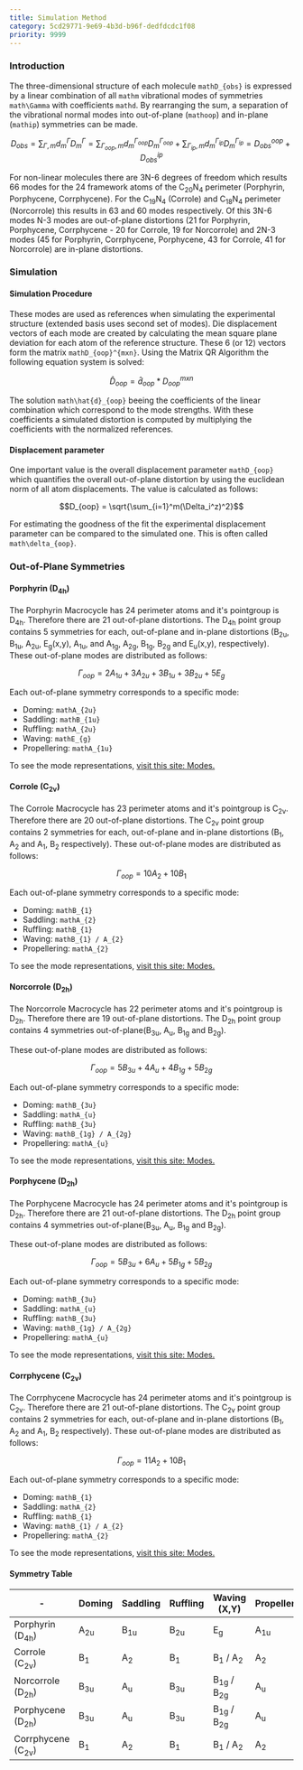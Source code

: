 ```yaml
---
title: Simulation Method
category: 5cd29771-9e69-4b3d-b96f-dedfdcdc1f08
priority: 9999
---
```

### Introduction

The three-dimensional structure of each molecule `mathD_{obs}` is expressed by a linear combination of all `mathm` vibrational modes of symmetries `math\Gamma` with coefficients `mathd`. By rearranging the sum, a separation of the vibrational normal modes into out-of-plane (`mathoop`) and in-plane (`mathip`) symmetries can be made.

```math
D_{obs} = \sum_{\Gamma,m}d_m^{\Gamma} D_m^{\Gamma} = \sum_{\Gamma_{oop},m}d_m^{\Gamma_{oop}} D_m^{\Gamma_{oop}} + \sum_{\Gamma_{ip},m}d_m^{\Gamma_{ip}} D_m^{\Gamma_{ip}} = D_{obs}^{oop} + D_{obs}^{ip}
```
For non-linear molecules there are 3N-6 degrees of freedom which results 66 modes for the 24 framework atoms of the C<sub>20</sub>N<sub>4</sub> perimeter (Porphyrin, Porphycene, Corrphycene). For the C<sub>19</sub>N<sub>4</sub> (Corrole) and C<sub>18</sub>N<sub>4</sub> perimeter (Norcorrole) this results in 63 and 60 modes respectively. Of this 3N-6 modes N-3 modes are out-of-plane distortions (21 for Porphyrin, Porphycene, Corrphycene - 20 for Corrole, 19 for Norcorrole) and 2N-3 modes (45 for Porphyrin, Corrphycene, Porphycene, 43 for Corrole, 41 for Norcorrole) are in-plane distortions. 

### Simulation
#### Simulation Procedure
These modes are used as references when simulating the experimental structure (extended basis uses second set of modes). Die displacement vectors of each mode are created by calculating the mean square plane deviation for each atom of the reference structure. These 6 (or 12) vectors form the matrix `mathD_{oop}^{mxn}`. Using the Matrix QR Algorithm the following equation system is solved:
```math
\hat{D}_{oop} = \hat{d}_{oop} * D_{oop}^{mxn}
```
The solution `math\hat{d}_{oop}` beeing the coefficients of the linear combination which correspond to the mode strengths. With these coefficients a simulated distortion is computed by multiplying the coefficients with the normalized references.

#### Displacement parameter
One important value is the overall displacement parameter `mathD_{oop}` which quantifies the overall out-of-plane distortion by using the euclidean norm of all atom displacements. The value is calculated as follows:
```math
D_{oop} = \sqrt{\sum_{i=1}^m(\Delta_i^z)^2}
```
For estimating the goodness of the fit the experimental displacement parameter can be compared to the simulated one. This is often called `math\delta_{oop}`.

### Out-of-Plane Symmetries
#### Porphyrin (D<sub>4h</sub>)
The Porphyrin Macrocycle has 24 perimeter atoms and it's pointgroup is D<sub>4h</sub>. Therefore there are 21 out-of-plane distortions. The D<sub>4h</sub> point group contains 5 symmetries for each, out-of-plane and in-plane distortions (B<sub>2u</sub>, B<sub>1u</sub>, A<sub>2u</sub>, E<sub>g</sub>(x,y), A<sub>1u</sub>, and A<sub>1g</sub>, A<sub>2g</sub>, B<sub>1g</sub>, B<sub>2g</sub> and E<sub>u</sub>(x,y), respectively). These out-of-plane modes are distributed as follows:
```math
\Gamma_{oop} = 2A_{1u} + 3A_{2u}+3B_{1u}+3B_{2u}+5E_{g}
```
Each out-of-plane symmetry corresponds to a specific mode:
* Doming: `mathA_{2u}`
* Saddling: `mathB_{1u}`
* Ruffling: `mathA_{2u}`
* Waving: `mathE_{g}`
* Propellering: `mathA_{1u}`

To see the mode representations, [visit this site: Modes.](/docs/modes#porphyrin)

#### Corrole (C<sub>2v</sub>)
The Corrole Macrocycle has 23 perimeter atoms and it's pointgroup is C<sub>2v</sub>. Therefore there are 20 out-of-plane distortions. The C<sub>2v</sub> point group contains 2 symmetries for each, out-of-plane and in-plane distortions (B<sub>1</sub>, A<sub>2</sub> and A<sub>1</sub>, B<sub>2</sub> respectively). These out-of-plane modes are distributed as follows:
```math
\Gamma_{oop} = 10A_{2} + 10B_{1}
```
Each out-of-plane symmetry corresponds to a specific mode:
* Doming: `mathB_{1}`
* Saddling: `mathA_{2}`
* Ruffling: `mathB_{1}`
* Waving: `mathB_{1} / A_{2}`
* Propellering: `mathA_{2}`

To see the mode representations, [visit this site: Modes.](/docs/modes#corrole)

#### Norcorrole (D<sub>2h</sub>)
The Norcorrole Macrocycle has 22 perimeter atoms and it's pointgroup is D<sub>2h</sub>. Therefore there are 19 out-of-plane distortions. The D<sub>2h</sub> point group contains 4 symmetries out-of-plane(B<sub>3u</sub>, A<sub>u</sub>, B<sub>1g</sub> and B<sub>2g</sub>).

These out-of-plane modes are distributed as follows:
```math
\Gamma_{oop} = 5B_{3u} + 4A_u + 4B_{1g} + 5B_{2g}
```

Each out-of-plane symmetry corresponds to a specific mode:
* Doming: `mathB_{3u}`
* Saddling: `mathA_{u}`
* Ruffling: `mathB_{3u}`
* Waving: `mathB_{1g} / A_{2g}`
* Propellering: `mathA_{u}`

To see the mode representations, [visit this site: Modes.](/docs/modes#norcorrole)

#### Porphycene (D<sub>2h</sub>)
The Porphycene Macrocycle has 24 perimeter atoms and it's pointgroup is D<sub>2h</sub>. Therefore there are 21 out-of-plane distortions. The D<sub>2h</sub> point group contains 4 symmetries out-of-plane(B<sub>3u</sub>, A<sub>u</sub>, B<sub>1g</sub> and B<sub>2g</sub>).

These out-of-plane modes are distributed as follows:
```math
\Gamma_{oop} = 5B_{3u} + 6A_u + 5B_{1g} + 5B_{2g}
```

Each out-of-plane symmetry corresponds to a specific mode:
* Doming: `mathB_{3u}`
* Saddling: `mathA_{u}`
* Ruffling: `mathB_{3u}`
* Waving: `mathB_{1g} / A_{2g}`
* Propellering: `mathA_{u}`

To see the mode representations, [visit this site: Modes.](/docs/modes#porphycene)

#### Corrphycene (C<sub>2v</sub>)
The Corrphycene Macrocycle has 24 perimeter atoms and it's pointgroup is C<sub>2v</sub>. Therefore there are 21 out-of-plane distortions.  The C<sub>2v</sub> point group contains 2 symmetries for each, out-of-plane and in-plane distortions (B<sub>1</sub>, A<sub>2</sub> and A<sub>1</sub>, B<sub>2</sub> respectively). These out-of-plane modes are distributed as follows:
```math
\Gamma_{oop} = 11A_{2} + 10B_{1}
```
Each out-of-plane symmetry corresponds to a specific mode:
* Doming: `mathB_{1}`
* Saddling: `mathA_{2}`
* Ruffling: `mathB_{1}`
* Waving: `mathB_{1} / A_{2}`
* Propellering: `mathA_{2}`

To see the mode representations, [visit this site: Modes.](/docs/modes#corrphycene)

#### Symmetry Table

|-|Doming|Saddling|Ruffling|Waving (X,Y)|Propellering|
|---|---|---|---|---|---|
|Porphyrin (D<sub>4h</sub>)|A<sub>2u</sub>|B<sub>1u</sub>|B<sub>2u</sub>|E<sub>g</sub>|A<sub>1u</sub>|
|Corrole (C<sub>2v</sub>)|B<sub>1</sub>|A<sub>2</sub>|B<sub>1</sub>|B<sub>1</sub> / A<sub>2</sub>|A<sub>2</sub>|
|Norcorrole (D<sub>2h</sub>)|B<sub>3u</sub>|A<sub>u</sub>|B<sub>3u</sub>|B<sub>1g</sub> / B<sub>2g</sub>|A<sub>u</sub>|
|Porphycene (D<sub>2h</sub>)|B<sub>3u</sub>|A<sub>u</sub>|B<sub>3u</sub>|B<sub>1g</sub> / B<sub>2g</sub>|A<sub>u</sub>|
|Corrphycene (C<sub>2v</sub>)|B<sub>1</sub>|A<sub>2</sub>|B<sub>1</sub>|B<sub>1</sub> / A<sub>2</sub>|A<sub>2</sub>|